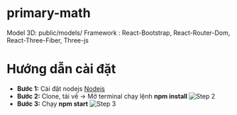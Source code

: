 # primary-math

Model 3D: public/models/
Framework : React-Bootstrap, React-Router-Dom, React-Three-Fiber, Three-js

# Hướng dẫn cài đặt
* **Bước 1:** Cài đặt nodejs 
[Nodejs](https://nodejs.org/en/download/)
* **Bước 2:** Clone, tải về -> Mở terminal chạy lệnh **npm install**
![Step 2](https://i.ibb.co/9t09K1x/step2.png)
* **Bước 3:** Chạy **npm start**
![Step 3](https://i.ibb.co/sFcxhrx/step3.png)